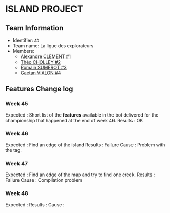 # ISLAND PROJECT

## Team Information

  * Identifier: `AD`
  * Team name: La ligue des explorateurs
  * Members:
    *  [Alexandre CLEMENT #1](alexandre.clement@etu.unice.fr)
    *  [Théo CHOLLEY #2](theo.cholley@etu.unice.fr)
    *  [Romain SUMEROT #3](romain.sumerot@etu.unice.fr)
    *  [Gaetan VIALON #4](gaetan.vialon@etu.unice.fr)

## Features Change log

### Week 45

Expected : Short list of the **features** available in the bot delivered for the championship that happened at the end of week 46.
Results : OK

### Week 46

Expected : Find an edge of the island
Results : Failure
Cause : Problem with the tag.

### Week 47

Expected : Find an edge of the map and try to find one creek.
Results : Failure
Cause : Compilation problem

### Week 48

Expected :
Results :
Cause :



    